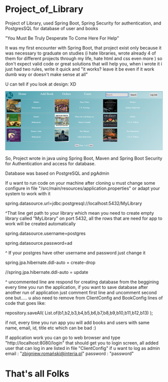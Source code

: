 # Project_of_Library
Project of Library, used Spring Boot, Spring Security for authentication, and PostgresSQL for database of user and books

"You Must Be Truly Desperate To Come Here For Help"


It was my first encounter with Spring Boot, that project exist only because it was necessary to graduate on studies (i hate libraries, wrote already 4 of them for 
different projects through my life, hate html and css even more ) so don't expect valid code or great solutions
that will help you, when i wrote it i just had two rules, write it quick and "it works? leave it be even if it work dumb way or doesn't make sense at all"

U can tell if you look at design: XD

![alt text](https://github.com/Bananeroo/Project_of_Library/blob/master/abortMePlease.PNG)

So, Project wrote in java using Spring Boot, Maven and Spring Boot Security for Authentication and access for database.

Database was based on PostgreSQL and pgAdmin

If u want to run code on your machine after cloning u must change some configure in file "/src/main/resources/application.properties" or adapt your system to 
work with it

spring.datasource.url=jdbc:postgresql://localhost:5432/MyLibrary

^That line get path to your library which mean you need to create empty library called "MyLibrary" on port 5432,
all the rows that are need for app to work will be created automatically

spring.datasource.username=postgres

spring.datasource.password=ad

^ If your postgres have other username and password just change it

spring.jpa.hibernate.ddl-auto = create-drop

//spring.jpa.hibernate.ddl-auto = update

^ uncommented line are respond for creating database from the beggining every time you run the application, if you want to save database after another run of application
just comment first line and uncomment second one but..... u also need to remove from ClientConfig and BookConfig lines of code that goes like:


  repository.saveAll(
                    List.of(b1,b2,b3,b4,b5,b6,b7,b8,b9,b10,b11,b12,b13)
            );
 
 
 if not, every time you run app you will add books and users with same name, email, id, title etc which can be bad :)
 
 If application work you can go to web browser and type "http://localhost:8080/login" that should get you to login screen, all added user that can log in are listed
in file "ClientConfig" if u want to log as admin 
email : "zbigniew.romański@interia.pl"
password : "password"

# That's all Folks


